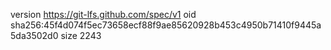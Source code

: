 version https://git-lfs.github.com/spec/v1
oid sha256:45f4d074f5ec73658ecf88f9ae85620928b453c4950b71410f9445a5da3502d0
size 2243
